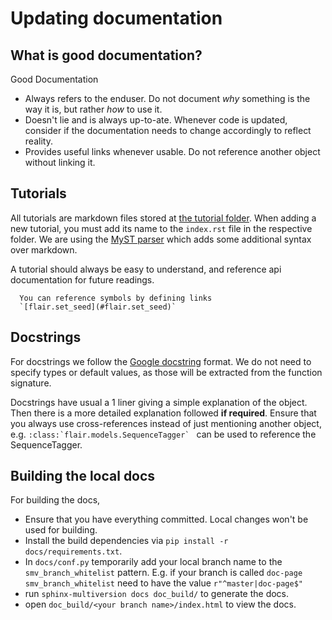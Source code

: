 # Updating documentation


## What is good documentation?

Good Documentation
* Always refers to the enduser. Do not document *why* something is the way it is, but rather *how* to use it.
* Doesn't lie and is always up-to-ate. Whenever code is updated, consider if the documentation needs to change accordingly to reflect reality.
* Provides useful links whenever usable. Do not reference another object without linking it.


## Tutorials

All tutorials are markdown files stored at [the tutorial folder](https://github.com/flairNLP/flair/tree/master/docs/tutorial).
When adding a new tutorial, you must add its name to the `index.rst` file in the respective folder.
We are using the [MyST parser](https://myst-parser.readthedocs.io/en/latest/syntax/typography.html) which adds
some additional syntax over markdown.

A tutorial should always be easy to understand, and reference api documentation for future readings.

```{note}
  You can reference symbols by defining links
  `[flair.set_seed](#flair.set_seed)`
```

## Docstrings

For docstrings we follow the [Google docstring](https://sphinxcontrib-napoleon.readthedocs.io/en/latest/example_google.html) format.
We do not need to specify types or default values, as those will be extracted from the function signature.

Docstrings have usual a 1 liner giving a simple explanation of the object. Then there is a more detailed explanation followed **if required**.
Ensure that you always use cross-references instead of just mentioning another object,
e.g. ``:class:`flair.models.SequenceTagger` `` can be used to reference the SequenceTagger.


## Building the local docs

For building the docs,

* Ensure that you have everything committed. Local changes won't be used for building.
* Install the build dependencies via `pip install -r docs/requirements.txt`.
* In `docs/conf.py` temporarily add your local branch name to the `smv_branch_whitelist` pattern. 
  E.g. if your branch is called `doc-page` `smv_branch_whitelist` need to have the value `r"^master|doc-page$"`
* run `sphinx-multiversion docs doc_build/` to generate the docs.
* open `doc_build/<your branch name>/index.html` to view the docs.
